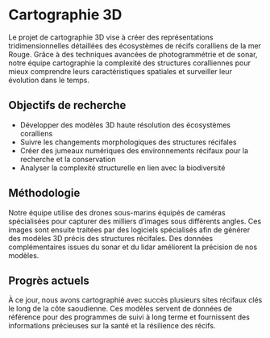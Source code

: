 # Cartographie 3D

Le projet de cartographie 3D vise à créer des représentations tridimensionnelles détaillées des écosystèmes de récifs coralliens de la mer Rouge. Grâce à des techniques avancées de photogrammétrie et de sonar, notre équipe cartographie la complexité des structures coralliennes pour mieux comprendre leurs caractéristiques spatiales et surveiller leur évolution dans le temps.

## Objectifs de recherche
- Développer des modèles 3D haute résolution des écosystèmes coralliens
- Suivre les changements morphologiques des structures récifales
- Créer des jumeaux numériques des environnements récifaux pour la recherche et la conservation
- Analyser la complexité structurelle en lien avec la biodiversité

## Méthodologie
Notre équipe utilise des drones sous-marins équipés de caméras spécialisées pour capturer des milliers d’images sous différents angles. Ces images sont ensuite traitées par des logiciels spécialisés afin de générer des modèles 3D précis des structures récifales. Des données complémentaires issues du sonar et du lidar améliorent la précision de nos modèles.

## Progrès actuels
À ce jour, nous avons cartographié avec succès plusieurs sites récifaux clés le long de la côte saoudienne. Ces modèles servent de données de référence pour des programmes de suivi à long terme et fournissent des informations précieuses sur la santé et la résilience des récifs.
